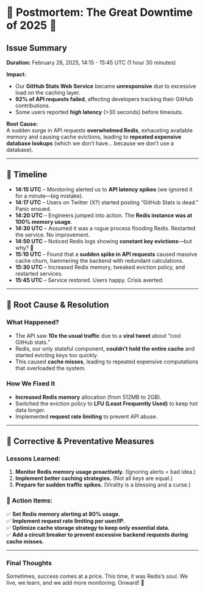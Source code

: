 # 🚨 Postmortem: The Great Downtime of 2025 🚨  

## Issue Summary  
**Duration:** February 26, 2025, 14:15 - 15:45 UTC (1 hour 30 minutes)  

**Impact:**  
- Our **GitHub Stats Web Service** became **unresponsive** due to excessive load on the caching layer.  
- **92% of API requests failed**, affecting developers tracking their GitHub contributions.  
- Some users reported **high latency** (>30 seconds) before timeouts.  

**Root Cause:**  
A sudden surge in API requests **overwhelmed Redis**, exhausting available memory and causing cache evictions, leading to **repeated expensive database lookups** (which we don’t have… because we don’t use a database).  

---

## 📜 Timeline  
- **14:15 UTC** – Monitoring alerted us to **API latency spikes** (we ignored it for a minute—big mistake).  
- **14:17 UTC** – Users on Twitter (X?) started posting “GitHub Stats is dead.” Panic ensued.  
- **14:20 UTC** – Engineers jumped into action. The **Redis instance was at 100% memory usage**.  
- **14:30 UTC** – Assumed it was a rogue process flooding Redis. Restarted the service. No improvement.  
- **14:50 UTC** – Noticed Redis logs showing **constant key evictions**—but why? 🤔  
- **15:10 UTC** – Found that a **sudden spike in API requests** caused massive cache churn, hammering the backend with redundant calculations.  
- **15:30 UTC** – Increased Redis memory, tweaked eviction policy, and restarted services.  
- **15:45 UTC** – Service restored. Users happy. Crisis averted.  

---

## 🧐 Root Cause & Resolution  

### **What Happened?**  
- The API saw **10x the usual traffic** due to a **viral tweet** about “cool GitHub stats.”  
- Redis, our only stateful component, **couldn’t hold the entire cache** and started evicting keys too quickly.  
- This caused **cache misses**, leading to repeated expensive computations that overloaded the system.  

### **How We Fixed It**  
- **Increased Redis memory** allocation (from 512MB to 2GB).  
- Switched the eviction policy to **LFU (Least Frequently Used)** to keep hot data longer.  
- Implemented **request rate limiting** to prevent API abuse.  

---

## 🔧 Corrective & Preventative Measures  

### **Lessons Learned:**  
1. **Monitor Redis memory usage proactively.** (Ignoring alerts = bad idea.)  
2. **Implement better caching strategies.** (Not all keys are equal.)  
3. **Prepare for sudden traffic spikes.** (Virality is a blessing and a curse.)  

### **🚀 Action Items:**  
✅ **Set Redis memory alerting at 80% usage.**  
✅ **Implement request rate limiting per user/IP.**  
✅ **Optimize cache storage strategy to keep only essential data.**  
✅ **Add a circuit breaker to prevent excessive backend requests during cache misses.**  

---

### **Final Thoughts**  
Sometimes, success comes at a price. This time, it was Redis’s soul. We live, we learn, and we add more monitoring. Onward! 🚀  
